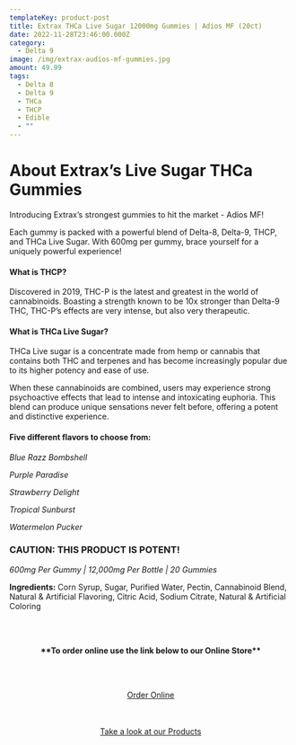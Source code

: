 ```yaml
---
templateKey: product-post
title: Extrax THCa Live Sugar 12000mg Gummies | Adios MF (20ct)
date: 2022-11-28T23:46:00.000Z
category:
  - Delta 9
image: /img/extrax-audios-mf-gummies.jpg
amount: 49.99
tags:
  - Delta 8
  - Delta 9
  - THCa
  - THCP
  - Edible
  - ""
---
```

# **About Extrax’s Live Sugar THCa Gummies**

Introducing Extrax’s strongest gummies to hit the market - Adios MF!

Each gummy is packed with a powerful blend of Delta-8, Delta-9, THCP, and THCa Live Sugar. With 600mg per gummy, brace yourself for a uniquely powerful experience!

#### **What is THCP?**

Discovered in 2019, THC-P is the latest and greatest in the world of cannabinoids. Boasting a strength known to be 10x stronger than Delta-9 THC, THC-P’s effects are very intense, but also very therapeutic.

#### **What is THCa Live Sugar?**

THCa Live sugar is a concentrate made from hemp or cannabis that contains both THC and terpenes and has become increasingly popular due to its higher potency and ease of use.

When these cannabinoids are combined, users may experience strong psychoactive effects that lead to intense and intoxicating euphoria. This blend can produce unique sensations never felt before, offering a potent and distinctive experience.

#### **Five different flavors to choose from:**

*Blue Razz Bombshell*

*Purple Paradise*

*Strawberry Delight*

*Tropical Sunburst*

*Watermelon Pucker*

### **CAUTION: THIS PRODUCT IS POTENT!**

*600mg Per Gummy | 12,000mg Per Bottle | 20 Gummies*

**Ingredients:** Corn Syrup, Sugar, Purified Water, Pectin, Cannabinoid Blend, Natural & Artificial Flavoring, Citric Acid, Sodium Citrate, Natural & Artificial Coloring

<br><br>

<Center>

**\*\*To order online use the link below to our Online Store\*\***

<br><br>

<Center><a class="link-view-more-products" target="_blank" href="https://capitalcbd.shop/product/extrax-thca-live-sugar-12000mg-gummies-adios-mf-2/">Order Online</a></

<br><br><br>

<Center><a class="link-view-more-products" target="_blank" href="https://capitalamericanshaman.com/products">Take a look at our Products</a></Center>

<br><br>